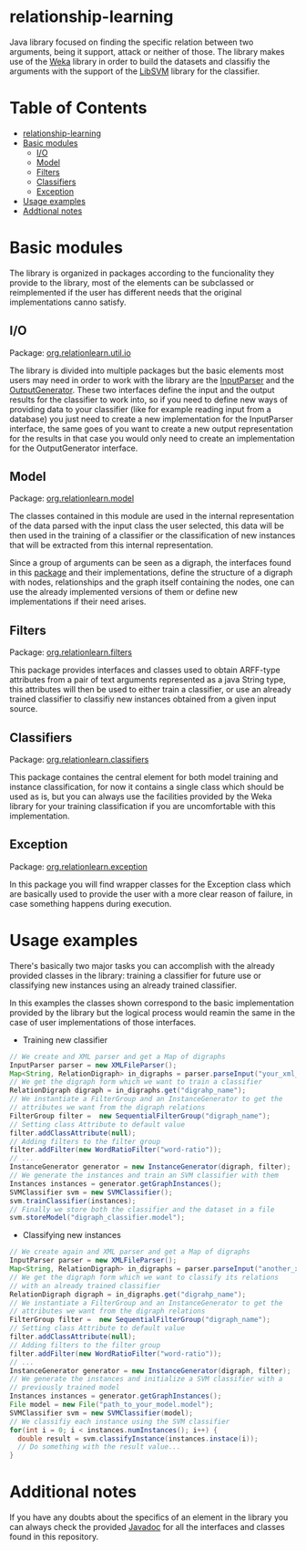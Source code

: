 # relationship-learning
Java library focused on finding the specific relation between two arguments, 
being it support, attack or neither of those. The library makes use of the 
[Weka](http://www.cs.waikato.ac.nz/ml/weka/) library in order to build the 
datasets and classifiy the arguments with the support of the 
[LibSVM](http://www.csie.ntu.edu.tw/~cjlin/libsvm/) library for the classifier.

# Table of Contents
- [relationship-learning](#relationship-learning)
- [Basic modules](#basic-modules)
  - [I/O](#io)
  - [Model](#model)
  - [Filters](#filters)
  - [Classifiers](#classifiers)
  - [Exception](#exception)
- [Usage examples](#usage-examples)
- [Addtional notes](#additional-notes)

# Basic modules
The library is organized in packages according to the funcionality they provide 
to the library, most of the elements can be subclassed or reimplemented if the 
user has different needs that the original implementations canno satisfy.
## I/O
Package: [org.relationlearn.util.io](../master/src/org/relationlearn/util/io)

The library is divided into multiple packages but the basic elements most users 
may need in order to work with the library are the 
[InputParser](../master/src/org/relationlearn/util/io/InputParser.java) and the 
[OutputGenerator](../master/src/org/relationlearn/util/io/OutputGenerator.java). 
These two interfaces define the input and the output results for the classifier 
to work into, so if you need to define new ways of providing data to your 
classifier (like for example reading input from a database) you just need to 
create a new implementation for the InputParser interface, the same goes of you 
want to create a new output representation for the results in that case you 
would only need to create an implementation for the OutputGenerator interface.
## Model
Package: [org.relationlearn.model](../master/src/org/relationlearn/model)

The classes contained in this module are used in the internal representation of 
the data parsed with the input class the user selected, this data will be then 
used in the training of a classifier or the classification of new instances that 
will be extracted from this internal representation.

Since a group of arguments can be seen as a digraph, the interfaces found in 
this [package](../master/src/org/relationlearn/model) and their implementations, 
define the structure of a digraph with nodes, relationships and the graph itself 
containing the nodes, one can use the already implemented versions of them or 
define new implementations if their need arises.
## Filters
Package: [org.relationlearn.filters](../master/src/org/relationlearn/filters)

This package provides interfaces and classes used to obtain ARFF-type attributes 
from a pair of text arguments represented as a java String type, this attributes 
will then be used to either train a classifier, or use an already trained 
classifier to classifiy new instances obtained from a given input source.
## Classifiers
Package: [org.relationlearn.classifiers](../master/src/org/relationlearn/classifiers)

This package containes the central element for both model training and instance 
classification, for now it contains a single class which should be used as is, 
but you can always use the facilities provided by the Weka library for your 
training classification if you are uncomfortable with this implementation.
## Exception
Package: [org.relationlearn.exception](../master/src/org/relationlearn/exception)

In this package you will find wrapper classes for the Exception class which are 
basically used to provide the user with a more clear reason of failure, in case 
something happens during execution.

# Usage examples
There's basically two major tasks you can accomplish with the already provided 
classes in the library: training a classifier for future use or classifying new 
instances using an already trained classifier.

In this examples the classes shown correspond to the basic implementation 
provided by the library but the logical process would reamin the same in the 
case of user implementations of those interfaces.

* Training new classifier

```Java
// We create and XML parser and get a Map of digraphs
InputParser parser = new XMLFileParser();
Map<String, RelationDigraph> in_digraphs = parser.parseInput("your_xml_file.xml");
// We get the digraph form which we want to train a classifier
RelationDigraph digraph = in_digraphs.get("digrahp_name");
// We instantiate a FilterGroup and an InstanceGenerator to get the 
// attributes we want from the digraph relations
FilterGroup filter =  new SequentialFilterGroup("digraph_name");
// Setting class Attribute to default value
filter.addClassAttribute(null);
// Adding filters to the filter group
filter.addFilter(new WordRatioFilter("word-ratio"));
// ...
InstanceGenerator generator = new InstanceGenerator(digraph, filter);
// We generate the instances and train an SVM classifier with them
Instances instances = generator.getGraphInstances();
SVMClassifier svm = new SVMClassifier();
svm.trainClassifier(instances);
// Finally we store both the classifier and the dataset in a file
svm.storeModel("digraph_classifier.model");
```

* Classifying new instances

```Java
// We create again and XML parser and get a Map of digraphs
InputParser parser = new XMLFileParser();
Map<String, RelationDigraph> in_digraphs = parser.parseInput("another_xml_file.xml");
// We get the digraph form which we want to classify its relations
// with an already trained classifier
RelationDigraph digraph = in_digraphs.get("digrahp_name");
// We instantiate a FilterGroup and an InstanceGenerator to get the 
// attributes we want from the digraph relations
FilterGroup filter =  new SequentialFilterGroup("digraph_name");
// Setting class Attribute to default value
filter.addClassAttribute(null);
// Adding filters to the filter group
filter.addFilter(new WordRatioFilter("word-ratio"));
// ...
InstanceGenerator generator = new InstanceGenerator(digraph, filter);
// We generate the instances and initialize a SVM classifier with a
// previously trained model
Instances instances = generator.getGraphInstances();
File model = new File("path_to_your_model.model");
SVMClassifier svm = new SVMClassifier(model);
// We classifiy each instance using the SVM classifier
for(int i = 0; i < instances.numInstances(); i++) {
  double result = svm.classifyInstance(instances.instace(i));
  // Do something with the result value...
}
```
# Additional notes
If you have any doubts about the specifics of an element in the library you can 
always check the provided [Javadoc](http://did92.github.io/relationship-learning/dist/javadoc/index.html) for all 
the interfaces and classes found in this repository.
